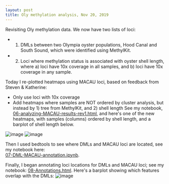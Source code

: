 ```yaml
---
layout: post 
title: Oly methylation analysis, Nov 20, 2019
---
```


Revisiting Oly methylation data. We now have two lists of loci: 
 - 1) DMLs between two Olympia oyster populations, Hood Canal and South Sound, which were identified using MethylKit.   
 - 2) Loci where methylation status is associated with oyster shell length, where a) loci have 10x coverage in all samples, and b) loci have 10x coverage in any sample.   
 
Today I re-plotted heatmaps using MACAU loci, based on feedback from Steven & Katherine: 
- Only use loci with 10x coverage  
- Add heatmaps where samples are NOT ordered by cluster analysis, but instead by 1) tree from MethylKit, and 2) shell length
See my notebook, [06-analyzing-MACAU-results-rev1.html](https://htmlpreview.github.io/?https://raw.githubusercontent.com/sr320/paper-oly-mbdbs-gen/master/code/06-analyzing-MACAU-results-rev1.html), and here's one of the new heatmaps, with samples (columns) ordered by shell length, and a barplot of shell length below.  

![image](https://user-images.githubusercontent.com/17264765/69304438-6e9ddb00-0bd5-11ea-950a-64b24e80fbf4.png)
![image](https://user-images.githubusercontent.com/17264765/69304447-78bfd980-0bd5-11ea-995a-149f7b6a6b83.png)

Then I used bedtools to see where DMLs and MACAU loci are located, see my notebook here:  
[07-DML-MACAU-annotation.ipynb](https://github.com/sr320/paper-oly-mbdbs-gen/blob/master/code/07-DML-MACAU-annotation.ipynb).  

Finally, I began annotating loci locations for DMLs and MACAU loci; see my notebook: [08-Annotations.html](https://htmlpreview.github.io/?https://raw.githubusercontent.com/sr320/paper-oly-mbdbs-gen/master/code/08-Annotations.html). Here's a barplot showing which features overlap with the DMLs: 
![image](https://user-images.githubusercontent.com/17264765/69304650-3ba81700-0bd6-11ea-976c-0a13fadf11d1.png)

